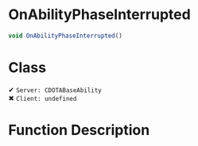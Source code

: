 # OnAbilityPhaseInterrupted
```js
void OnAbilityPhaseInterrupted()
```
# Class
✔ `Server: CDOTABaseAbility`  
✖ `Client: undefined`  

# Function Description

